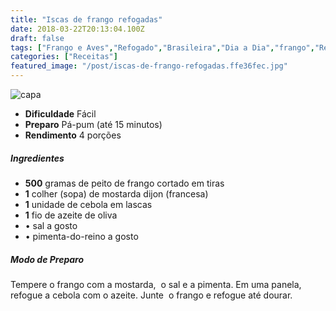 ```yaml
---
title: "Iscas de frango refogadas"
date: 2018-03-22T20:13:04.100Z
draft: false
tags: ["Frango e Aves","Refogado","Brasileira","Dia a Dia","frango","Receitas","Receitas com frango","Receitas rápidas","Receitas simples e fáceis"]
categories: ["Receitas"]
featured_image: "/post/iscas-de-frango-refogadas.ffe36fec.jpg"
---
```


![capa](/post/iscas-de-frango-refogadas.ffe36fec.jpg)

*   **Dificuldade** Fácil
*   **Preparo** Pá-pum (até 15 minutos)
*   **Rendimento** 4 porções

##### Ingredientes

*   **500** gramas de peito de frango cortado em tiras
*   **1** colher (sopa) de mostarda dijon (francesa)
*   **1** unidade de cebola em lascas
*   **1** fio de azeite de oliva
*   • sal a gosto
*   • pimenta-do-reino a gosto

##### Modo de Preparo

Tempere o frango com a mostarda,  o sal e a pimenta. Em uma panela,  refogue a cebola com o azeite. Junte  o frango e refogue até dourar.
